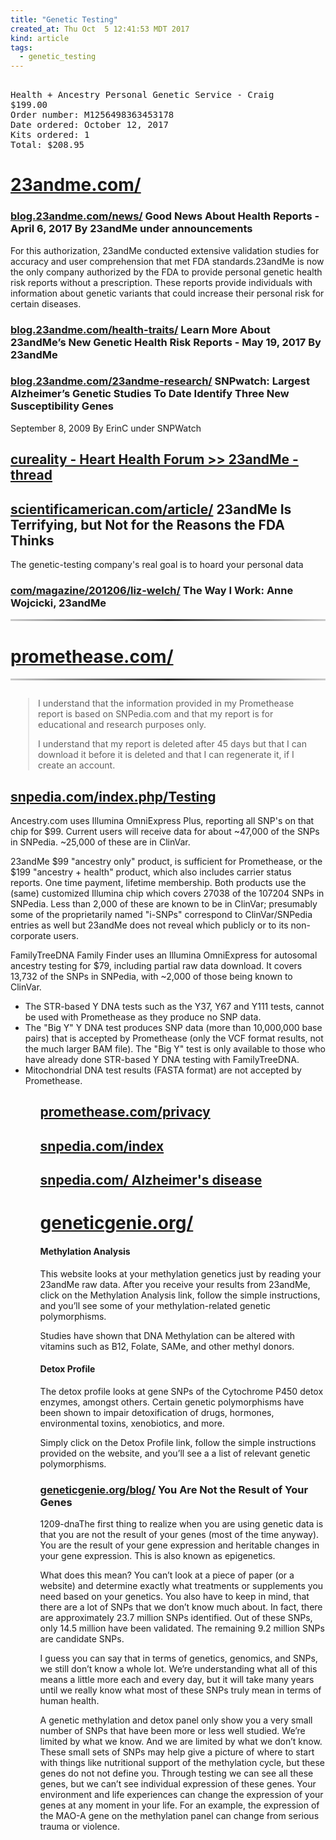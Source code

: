 ```yaml
---
title: "Genetic Testing"
created_at: Thu Oct  5 12:41:53 MDT 2017
kind: article
tags:
  - genetic_testing
---
```


<pre>
 	
Health + Ancestry Personal Genetic Service - Craig
$199.00 
Order number: M1256498363453178
Date ordered: October 12, 2017
Kits ordered: 1
Total: $208.95 
</pre>

<h1>
  <a href="https://www.23andme.com/" target="_blank">23andme.com/</a>
</h1>

<h3>
  <a href="https://blog.23andme.com/news/good-news-health-reports/" target="_blank">blog.23andme.com/news/</a>
  Good News About Health Reports - April 6, 2017 By 23andMe under announcements
</h3>

For this authorization, 23andMe conducted extensive validation studies
for accuracy and user comprehension that met FDA standards.23andMe is now
the only company authorized by the FDA to provide personal genetic health
risk reports without a prescription. These reports provide individuals
with information about genetic variants that could increase their personal
risk for certain diseases.

<h3>
  <a href="https://blog.23andme.com/health-traits/learn-23andmes-new-genetic-health-risk-reports/" target="_blank">blog.23andme.com/health-traits/</a>
  Learn More About 23andMe’s New Genetic Health Risk Reports - May 19, 2017 By 23andMe
</h3>

<h3>
  <a href="https://blog.23andme.com/23andme-research/snpwatch/snpwatch-largest-alzheimers-genetic-studies-to-date-identify-three-new-susceptibility-genes/" target="_blank">blog.23andme.com/23andme-research/</a>
  SNPwatch: Largest Alzheimer’s Genetic Studies To Date Identify Three New Susceptibility Genes
</h3>

September 8, 2009 By ErinC under SNPWatch

<h2>
  <a href="https://www.cureality.com/Forum/topics.aspx?ID=16891" target="_blank">cureality - Heart Health Forum >> 23andMe - thread</a>
</h2>

<h2>
  <a href="https://www.scientificamerican.com/article/23andme-is-terrifying-but-not-for-the-reasons-the-fda-thinks/" target="_blank">scientificamerican.com/article/</a>
  23andMe Is Terrifying, but Not for the Reasons the FDA Thinks
</h2>

The genetic-testing company's real goal is to hoard your personal data

<h3>
  <a href="https://www.inc.com/magazine/201206/liz-welch/the-way-i-work-anne-wojcicki-23andme.html" target="_blank">com/magazine/201206/liz-welch/</a>
  The Way I Work: Anne Wojcicki, 23andMe
</h3>

<hr style="border: 0; height: 3px; background: #333; background-image: linear-gradient(to right, #ccc, #333, #ccc);">

<h1>
  <a href="https://www.promethease.com/" target="_blank">promethease.com/</a>
</h1>

<hr style="border: 0; height: 3px; background: #333; background-image: linear-gradient(to right, #ccc, #333, #ccc);">

<blockquote style="margin: 2em">
<p>
I understand that the information provided in my Promethease report is
based on SNPedia.com and that my report is for educational and research
purposes only.
</p>

<p>
I understand that my report is deleted after 45 days but that I can
download it before it is deleted and that I can regenerate it, if I
create an account.
</p>
</blockquote>

<h2>
  <a href="https://www.snpedia.com/index.php/Testing" target="_blank">snpedia.com/index.php/Testing</a>
</h2>

Ancestry.com uses Illumina OmniExpress Plus, reporting all SNP's on that
chip for $99. Current users will receive data for about ~47,000 of the
SNPs in SNPedia. ~25,000 of these are in ClinVar.

23andMe $99 "ancestry only" product, is sufficient for Promethease, or
the $199 "ancestry + health" product, which also includes carrier status
reports. One time payment, lifetime membership. Both products use the
(same) customized Illumina chip which covers 27038 of the 107204 SNPs in
SNPedia. Less than 2,000 of these are known to be in ClinVar; presumably
some of the proprietarily named "i-SNPs" correspond to ClinVar/SNPedia
entries as well but 23andMe does not reveal which publicly or to its
non-corporate users.

FamilyTreeDNA Family Finder uses an Illumina OmniExpress for autosomal
ancestry testing for $79, including partial raw data download. It
covers 13,732 of the SNPs in SNPedia, with ~2,000 of those being known
to ClinVar.

<ul>
  <li>The STR-based Y DNA tests such as the Y37, Y67 and Y111 tests, cannot be used with Promethease as they produce no SNP data.</li>
  <li>The "Big Y" Y DNA test produces SNP data (more than 10,000,000 base pairs) that is accepted by Promethease (only the VCF format results, not the much larger BAM file). The "Big Y" test is only available to those who have already done STR-based Y DNA testing with FamilyTreeDNA.</li>
  <li>Mitochondrial DNA test results (FASTA format) are not accepted by Promethease.</li>
<ul>

<h2>
  <a href="https://www.promethease.com/privacy" target="_blank">promethease.com/privacy</a>
</h2>

<h2>
  <a href="https://www.snpedia.com/index.php/SNPedia" target="_blank">snpedia.com/index</a>
</h2>

<h2>
  <a href="https://www.snpedia.com/index.php/Alzheimer's_disease" target="_blank">snpedia.com/ Alzheimer's disease</a>
</h2>

<h1>
  <a href="http://geneticgenie.org/" target="_blank">geneticgenie.org/</a>
</h1>

<h4>Methylation Analysis</h4>

This website looks at your methylation genetics just by reading your
23andMe raw data. After you receive your results from 23andMe, click
on the Methylation Analysis link, follow the simple instructions, and
you’ll see some of your methylation-related genetic polymorphisms.

Studies have shown that DNA Methylation can be altered with vitamins
such as B12, Folate, SAMe, and other methyl donors.

<h4>Detox Profile</h4>

The detox profile looks at gene SNPs of the Cytochrome P450 detox enzymes,
amongst others. Certain genetic polymorphisms have been shown to impair
detoxification of drugs, hormones, environmental toxins, xenobiotics,
and more.

Simply click on the Detox Profile link, follow the simple instructions
provided on the website, and you’ll see a a list of relevant genetic
polymorphisms.

<h3>
  <a href="http://geneticgenie.org/blog/2013/01/23/you-are-not-the-result-of-your-genes/" target="_blank">geneticgenie.org/blog/</a>
  You Are Not the Result of Your Genes
</h3>

1209-dnaThe first thing to realize when you are using genetic data is
that you are not the result of your genes (most of the time anyway). You
are the result of your gene expression and heritable changes in your
gene expression. This is also known as epigenetics.

What does this mean? You can’t look at a piece of paper (or a website)
and determine exactly what treatments or supplements you need based on
your genetics. You also have to keep in mind, that there are a lot of
SNPs that we don’t know much about. In fact, there are approximately
23.7 million SNPs identified. Out of these SNPs, only 14.5 million have
been validated. The remaining 9.2 million SNPs are candidate SNPs.

I guess you can say that in terms of genetics, genomics, and SNPs, we
still don’t know a whole lot. We’re understanding what all of this
means a little more each and every day, but it will take many years
until we really know what most of these SNPs truly mean in terms of
human health.

A genetic methylation and detox panel only show you a very small number
of SNPs that have been more or less well studied. We’re limited by
what we know. And we are limited by what we don’t know. These small
sets of SNPs may help give a picture of where to start with things
like nutritional support of the methylation cycle, but these genes do
not not define you. Through testing we can see all these genes, but we
can’t see individual expression of these genes. Your environment and
life experiences can change the expression of your genes at any moment
in your life. For an example, the expression of the MAO-A gene on the
methylation panel can change from serious trauma or violence.

<!--
html boilerplate
<a href="" target="_blank"></a>
<a name=""></a>
<img src="" width="400px">
<ul>
  <li></li>
</ul>
<pre>
</pre>
<p style="margin-bottom: 2em;"></p>
<hr style="border: 0; height: 3px; background: #333; background-image: linear-gradient(to right, #ccc, #333, #ccc);">
<pre><code>
</code></pre>
<math xmlns='http://www.w3.org/1998/Math/MathML' display='block'>
</math>
-->
